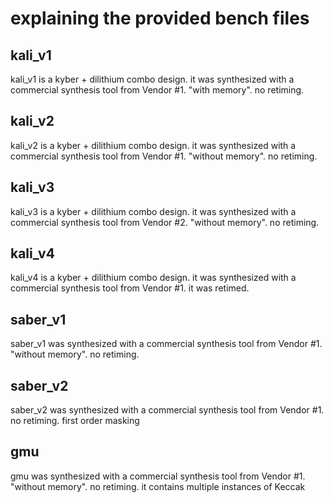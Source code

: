 # explaining the provided bench files

## kali_v1
kali_v1 is a kyber + dilithium combo design. it was synthesized with a commercial synthesis tool from Vendor #1. "with memory". no retiming.

## kali_v2
kali_v2 is a kyber + dilithium combo design. it was synthesized with a commercial synthesis tool from Vendor #1. "without memory". no retiming.

## kali_v3
kali_v3 is a kyber + dilithium combo design. it was synthesized with a commercial synthesis tool from Vendor #2. "without memory". no retiming.

## kali_v4
kali_v4 is a kyber + dilithium combo design. it was synthesized with a commercial synthesis tool from Vendor #1. it was retimed.

## saber_v1
saber_v1 was synthesized with a commercial synthesis tool from Vendor #1. "without memory". no retiming.

## saber_v2
saber_v2 was synthesized with a commercial synthesis tool from Vendor #1. no retiming. first order masking

## gmu
gmu was synthesized with a commercial synthesis tool from Vendor #1. "without memory". no retiming. it contains multiple instances of Keccak



